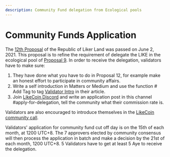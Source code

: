 ```yaml
---
description: Community Fund delegation from Ecological pools
---
```


# Community Funds Application

The [12th Proposal](https://ipfs.io/ipfs/QmNu5dc1WBn8yicTqG42AotvdXpRa7Ay5ytBPHAN5XbPEY/) of the Republic of Liker Land was passed on June 2, 2021. This proposal is to refine the requirement of delegate the LIKE in the ecological pool of [Proposal 9](https://matters.news/@guanyun/towards-a-republic-of-liker-land-the-9th-proposal-bafyreicn5r4jqcz267ksdcj3rjmxvkykwsrrw4q72as6j7k7k267k4xy24). In order to receive the delegation, validators have to make sure:

1. They have done what you have to do in Proposal 12, for example make an honest effort to participate in community affairs.
2. Write a self introduction in Matters or Medium and use the function \# Add Tag to tag [Validator Intro](https://matters.news/tags/VGFnOjUzMTkw) in their article.
3. Join [LikeCoin Discord](https://discord.com/invite/W4DQ6peZZZ) and write an application post in this channel \#apply-for-delegation, tell the community what their commission rate is.

Validators are also encouraged to introduce themselves in the [LikeCoin community call](https://docs.like.co/community-call).

Validators' application for community fund cut off day is on the 15th of each month, at 1200 UTC+8. The 7 approvers elected by community consensus will then process the application in batch and make a decision by the 21st of each month, 1200 UTC+8. 5 Validators have to get at least 5 Aye to receive the delegation.

